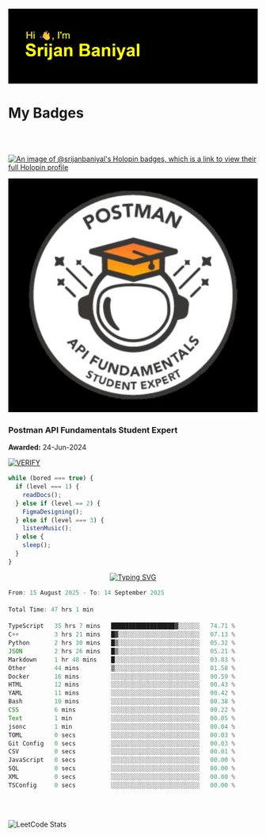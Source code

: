 ![Header](./header.png)

# My Badges

<Br />
<Br />

[![An image of @srijanbaniyal's Holopin badges, which is a link to view their full Holopin profile](https://holopin.me/srijanbaniyal)](https://holopin.io/@srijanbaniyal)

[![Postman API Fundamentals Student Expert](/Postman.jpeg)](https://api.badgr.io/public/assertions/r9BLLy0oTfKJBbkGuDI1zA)

### Postman API Fundamentals Student Expert

**Awarded:** 24-Jun-2024

[![VERIFY](https://img.shields.io/badge/VERIFY-blue)](https://badgecheck.io?url=https%3A%2F%2Fapi.badgr.io%2Fpublic%2Fassertions%2Fr9BLLy0oTfKJBbkGuDI1zA)

```javascript
while (bored === true) {
  if (level === 1) {
    readDocs();
  } else if (level == 2) {
    FigmaDesigning();
  } else if (level === 3) {
    listenMusic();
  } else {
    sleep();
  }
}
```

<p align="center">
  <a href="https://git.io/typing-svg"><img src="https://readme-typing-svg.demolab.com?font=Tilt+Prism&size=30&pause=1000&color=0FF75B&center=true&vCenter=true&width=800&height=80&lines=Time+spent+on+various+Programming+languages" alt="Typing SVG" /></a>
</p>

<!--START_SECTION:waka-->

```TypeScript
From: 15 August 2025 - To: 14 September 2025

Total Time: 47 hrs 1 min

TypeScript   35 hrs 7 mins   ██████████████████▓░░░░░░   74.71 %
C++          3 hrs 21 mins   █▓░░░░░░░░░░░░░░░░░░░░░░░   07.13 %
Python       2 hrs 30 mins   █▒░░░░░░░░░░░░░░░░░░░░░░░   05.32 %
JSON         2 hrs 26 mins   █▒░░░░░░░░░░░░░░░░░░░░░░░   05.21 %
Markdown     1 hr 48 mins    █░░░░░░░░░░░░░░░░░░░░░░░░   03.83 %
Other        44 mins         ▒░░░░░░░░░░░░░░░░░░░░░░░░   01.58 %
Docker       16 mins         ░░░░░░░░░░░░░░░░░░░░░░░░░   00.59 %
HTML         12 mins         ░░░░░░░░░░░░░░░░░░░░░░░░░   00.43 %
YAML         11 mins         ░░░░░░░░░░░░░░░░░░░░░░░░░   00.42 %
Bash         10 mins         ░░░░░░░░░░░░░░░░░░░░░░░░░   00.38 %
CSS          6 mins          ░░░░░░░░░░░░░░░░░░░░░░░░░   00.22 %
Text         1 min           ░░░░░░░░░░░░░░░░░░░░░░░░░   00.05 %
jsonc        1 min           ░░░░░░░░░░░░░░░░░░░░░░░░░   00.04 %
TOML         0 secs          ░░░░░░░░░░░░░░░░░░░░░░░░░   00.03 %
Git Config   0 secs          ░░░░░░░░░░░░░░░░░░░░░░░░░   00.03 %
CSV          0 secs          ░░░░░░░░░░░░░░░░░░░░░░░░░   00.01 %
JavaScript   0 secs          ░░░░░░░░░░░░░░░░░░░░░░░░░   00.00 %
SQL          0 secs          ░░░░░░░░░░░░░░░░░░░░░░░░░   00.00 %
XML          0 secs          ░░░░░░░░░░░░░░░░░░░░░░░░░   00.00 %
TSConfig     0 secs          ░░░░░░░░░░░░░░░░░░░░░░░░░   00.00 %
```

<!--END_SECTION:waka-->

<Br />
<Br />

![LeetCode Stats](https://leetcard.jacoblin.cool/Srijan-Baniyal?theme=dark&font=Rasa&ext=contest)
